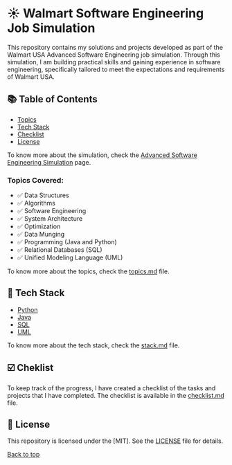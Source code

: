 # ☀️ Walmart Software Engineering Job Simulation
This repository contains my solutions and projects developed as part of the Walmart USA Advanced Software Engineering job simulation. Through this simulation, I am building practical skills and gaining experience in software engineering, specifically tailored to meet the expectations and requirements of Walmart USA. 

## 📚 Table of Contents
- [Topics](#topics)
- [Tech Stack](#-tech-stack)
- [Checklist](#-checklist)
- [License](#-license)

To know more about the simulation, check the [Advanced Software Engineering Simulation](https://www.theforage.com/simulations/walmart/software-engineering-fceb) page.

### Topics Covered:

- ✅ Data Structures
- ✅ Algorithms
- ✅ Software Engineering
- ✅ System Architecture
- ✅ Optimization
- ✅ Data Munging
- ✅ Programming (Java and Python)
- ✅ Relational Databases (SQL)
- ✅ Unified Modeling Language (UML)

To know more about the topics, check the [topics.md](/docs/topics.md) file.

## 🧩 Tech Stack
- [Python](https://www.python.org/)
- [Java](https://www.java.com/)
- [SQL](https://www.w3schools.com/sql/)
- [UML](https://www.uml.org/)

To know more about the tech stack, check the [stack.md](/docs/stack.md) file.

## ☑️ Cheklist

To keep track of the progress, I have created a checklist of the tasks and projects that I have completed. The checklist is available in the [checklist.md](/docs/checklist.md) file.

## 📜 License

This repository is licensed under the [MIT]. See the [LICENSE](LICENSE) file for details.

[Back to top](#walmart-software-engineering)